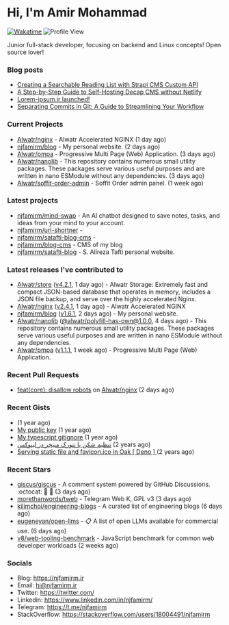 # Hi, I'm Amir Mohammad
[![Wakatime](https://wakatime.com/badge/user/68776a95-d771-48a4-a960-90136239e4fd.svg)](https://wakatime.com/@68776a95-d771-48a4-a960-90136239e4fd)
![Profile View](https://komarev.com/ghpvc/?username=njfamirm)

Junior full-stack developer, focusing on backend and Linux concepts!
Open source lover!

### Blog posts

- [Creating a Searchable Reading List with Strapi CMS Custom API](https://www.njfamirm.ir/en/blog/strapi-custom-api/)
- [A Step-by-Step Guide to Self-Hosting Decap CMS without Netlify](https://www.njfamirm.ir/en/blog/self-hosting-decap-cms/)
- [Lorem-ipsum.ir launched!](https://www.njfamirm.ir/en/blog/lorem-ipsum-ir-launched/)
- [Separating Commits in Git: A Guide to Streamlining Your Workflow](https://www.njfamirm.ir/en/blog/git-separate/)


### Current Projects

- [Alwatr/nginx](https://github.com/Alwatr/nginx) - Alwatr Accelerated NGINX (1 day ago)
- [njfamirm/blog](https://github.com/njfamirm/blog) - My personal website. (2 days ago)
- [Alwatr/pmpa](https://github.com/Alwatr/pmpa) - Progressive Multi Page (Web) Application. (3 days ago)
- [Alwatr/nanolib](https://github.com/Alwatr/nanolib) - This repository contains numerous small utility packages. These packages serve various useful purposes and are written in nano ESModule without any dependencies. (3 days ago)
- [Alwatr/soffit-order-admin](https://github.com/Alwatr/soffit-order-admin) - Soffit Order admin panel. (1 week ago)

### Latest projects

- [njfamirm/mind-swap](https://github.com/njfamirm/mind-swap) - An AI chatbot designed to save notes, tasks, and ideas from your mind to your account.
- [njfamirm/url-shortner](https://github.com/njfamirm/url-shortner) - 
- [njfamirm/satafti-blog-cms](https://github.com/njfamirm/satafti-blog-cms) - 
- [njfamirm/blog-cms](https://github.com/njfamirm/blog-cms) - CMS of my blog
- [njfamirm/satafti-blog](https://github.com/njfamirm/satafti-blog) - S. Alireza Tafti personal website.

### Latest releases I've contributed to

- [Alwatr/store](https://github.com/Alwatr/store) ([v4.2.1](https://github.com/Alwatr/store/releases/tag/v4.2.1), 1 day ago) - Alwatr Storage: Extremely fast and compact JSON-based database that operates in memory, includes a JSON file backup, and serve over the highly accelerated Nginx.
- [Alwatr/nginx](https://github.com/Alwatr/nginx) ([v2.4.1](https://github.com/Alwatr/nginx/releases/tag/v2.4.1), 1 day ago) - Alwatr Accelerated NGINX
- [njfamirm/blog](https://github.com/njfamirm/blog) ([v1.6.1](https://github.com/njfamirm/blog/releases/tag/v1.6.1), 2 days ago) - My personal website.
- [Alwatr/nanolib](https://github.com/Alwatr/nanolib) ([@alwatr/polyfill-has-own@1.0.0](https://github.com/Alwatr/nanolib/releases/tag/%40alwatr/polyfill-has-own%401.0.0), 4 days ago) - This repository contains numerous small utility packages. These packages serve various useful purposes and are written in nano ESModule without any dependencies.
- [Alwatr/pmpa](https://github.com/Alwatr/pmpa) ([v1.1.1](https://github.com/Alwatr/pmpa/releases/tag/v1.1.1), 1 week ago) - Progressive Multi Page (Web) Application.

### Recent Pull Requests

- [feat(core): disallow robots](https://github.com/Alwatr/nginx/pull/26) on [Alwatr/nginx](https://github.com/Alwatr/nginx) (2 days ago)

### Recent Gists

- [](https://gist.github.com/022d07ecd84e69ad31ef0bcd32d86b59) (1 year ago)
- [My public key](https://gist.github.com/879f720c9ca74a0934ce571b7285ed34) (1 year ago)
- [My typescript gitignore](https://gist.github.com/6a40b1912daab3f91a02a7b53f3f76c3) (1 year ago)
- [تنظیم شکن با نتورک منیجر در لینوکس](https://gist.github.com/cc40c344e89bdcdf77085cbf1fc05162) (2 years ago)
- [Serving static file and favicon.ico in Oak [ Deno ] ](https://gist.github.com/9bcaca2b6a672e729c099193b4aafe9f) (2 years ago)

### Recent Stars

- [giscus/giscus](https://github.com/giscus/giscus) - A comment system powered by GitHub Discussions. :octocat: :speech_balloon: :gem: (3 days ago)
- [morethanwords/tweb](https://github.com/morethanwords/tweb) - Telegram Web K, GPL v3 (3 days ago)
- [kilimchoi/engineering-blogs](https://github.com/kilimchoi/engineering-blogs) - A curated list of engineering blogs (6 days ago)
- [eugeneyan/open-llms](https://github.com/eugeneyan/open-llms) - 📋 A list of open LLMs available for commercial use. (6 days ago)
- [v8/web-tooling-benchmark](https://github.com/v8/web-tooling-benchmark) - JavaScript benchmark for common web developer workloads (2 weeks ago)

### Socials

- Blog: https://njfamirm.ir
- Email: hi@njfamirm.ir
- Twitter: https://twitter.com/
- Linkedin: https://www.linkedin.com/in/njfamirm/
- Telegram: https://t.me/njfamirm
- StackOverflow: https://stackoverflow.com/users/18004491/njfamirm
